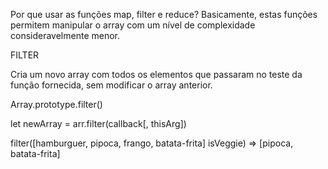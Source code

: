 Por que usar as funções map, filter e reduce?
Basicamente, estas funções permitem manipular o array com um nível de complexidade consideravelmente menor.

FILTER 

Cria um novo array com todos os elementos que passaram no teste da função fornecida, sem modificar
o array anterior.

Array.prototype.filter()

let newArray = arr.filter(callback[, thisArg])

filter([hamburguer, pipoca, frango, batata-frita] isVeggie) => [pipoca, batata-frita]